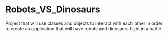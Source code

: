 # Robots_VS_Dinosaurs
Project that will use classes and objects to interact with each other in order to create an application that will have robots and dinosaurs fight in a battle.
